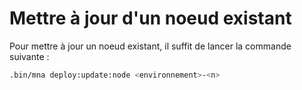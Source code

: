 # Mettre à jour d'un noeud existant

Pour mettre à jour un noeud existant, il suffit de lancer la commande suivante :

```bash
.bin/mna deploy:update:node <environnement>-<n>
```
